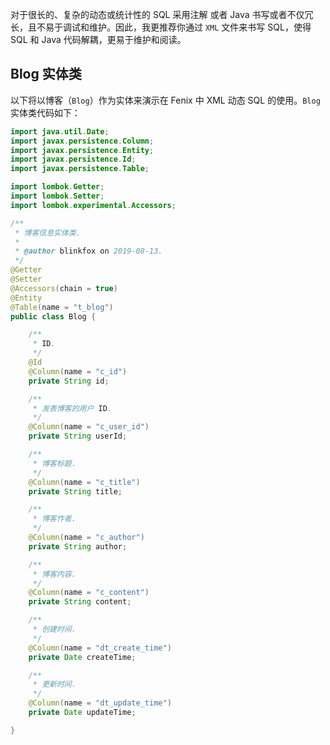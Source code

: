 对于很长的、复杂的动态或统计性的 SQL 采用注解 或者 Java 书写或者不仅冗长，且不易于调试和维护。因此，我更推荐你通过 `XML` 文件来书写 SQL，使得 SQL 和 Java 代码解耦，更易于维护和阅读。

## Blog 实体类

以下将以博客（`Blog`）作为实体来演示在 Fenix 中 XML 动态 SQL 的使用。`Blog` 实体类代码如下：

```java
import java.util.Date;
import javax.persistence.Column;
import javax.persistence.Entity;
import javax.persistence.Id;
import javax.persistence.Table;

import lombok.Getter;
import lombok.Setter;
import lombok.experimental.Accessors;

/**
 * 博客信息实体类.
 *
 * @author blinkfox on 2019-08-13.
 */
@Getter
@Setter
@Accessors(chain = true)
@Entity
@Table(name = "t_blog")
public class Blog {

    /**
     * ID.
     */
    @Id
    @Column(name = "c_id")
    private String id;

    /**
     * 发表博客的用户 ID.
     */
    @Column(name = "c_user_id")
    private String userId;

    /**
     * 博客标题.
     */
    @Column(name = "c_title")
    private String title;

    /**
     * 博客作者.
     */
    @Column(name = "c_author")
    private String author;

    /**
     * 博客内容.
     */
    @Column(name = "c_content")
    private String content;

    /**
     * 创建时间.
     */
    @Column(name = "dt_create_time")
    private Date createTime;

    /**
     * 更新时间.
     */
    @Column(name = "dt_update_time")
    private Date updateTime;

}
```

## 